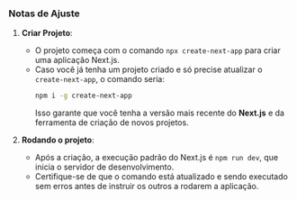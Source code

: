 
### Notas de Ajuste

1. **Criar Projeto**:
   - O projeto começa com o comando `npx create-next-app` para criar uma aplicação Next.js.
   - Caso você já tenha um projeto criado e só precise atualizar o `create-next-app`, o comando seria:
     ```bash
     npm i -g create-next-app
     ```
     Isso garante que você tenha a versão mais recente do **Next.js** e da ferramenta de criação de novos projetos.

2. **Rodando o projeto**:
   - Após a criação, a execução padrão do Next.js é `npm run dev`, que inicia o servidor de desenvolvimento.
   - Certifique-se de que o comando está atualizado e sendo executado sem erros antes de instruir os outros a rodarem a aplicação.
   